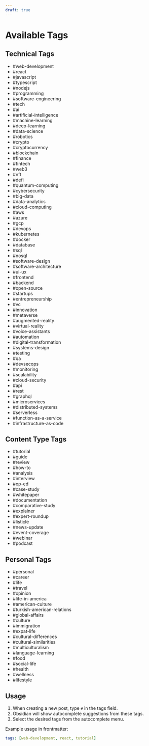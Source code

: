```yaml
---
draft: true
---
```


# Available Tags

## Technical Tags
- #web-development
- #react
- #javascript
- #typescript
- #nodejs
- #programming
- #software-engineering
- #tech
- #ai
- #artificial-intelligence
- #machine-learning
- #deep-learning
- #data-science
- #robotics
- #crypto
- #cryptocurrency
- #blockchain
- #finance
- #fintech
- #web3
- #nft
- #defi
- #quantum-computing
- #cybersecurity
- #big-data
- #data-analytics
- #cloud-computing
- #aws
- #azure
- #gcp
- #devops
- #kubernetes
- #docker
- #database
- #sql
- #nosql
- #software-design
- #software-architecture
- #ui-ux
- #frontend
- #backend
- #open-source
- #startups
- #entrepreneurship
- #vc
- #innovation
- #metaverse
- #augmented-reality
- #virtual-reality
- #voice-assistants
- #automation
- #digital-transformation
- #systems-design
- #testing
- #qa
- #devsecops
- #monitoring
- #scalability
- #cloud-security
- #api
- #rest
- #graphql
- #microservices
- #distributed-systems
- #serverless
- #function-as-a-service
- #infrastructure-as-code

## Content Type Tags
- #tutorial
- #guide
- #review
- #how-to
- #analysis
- #interview
- #op-ed
- #case-study
- #whitepaper
- #documentation
- #comparative-study
- #explainer
- #expert-roundup
- #listicle
- #news-update
- #event-coverage
- #webinar
- #podcast

## Personal Tags
- #personal
- #career
- #life
- #travel
- #opinion
- #life-in-america
- #american-culture
- #turkish-american-relations
- #global-affairs
- #culture
- #immigration
- #expat-life
- #cultural-differences
- #cultural-similarities
- #multiculturalism
- #language-learning
- #food
- #social-life
- #health
- #wellness
- #lifestyle

## Usage
1. When creating a new post, type `#` in the tags field.
2. Obsidian will show autocomplete suggestions from these tags.
3. Select the desired tags from the autocomplete menu.

Example usage in frontmatter:
```yaml
tags: [web-development, react, tutorial]

